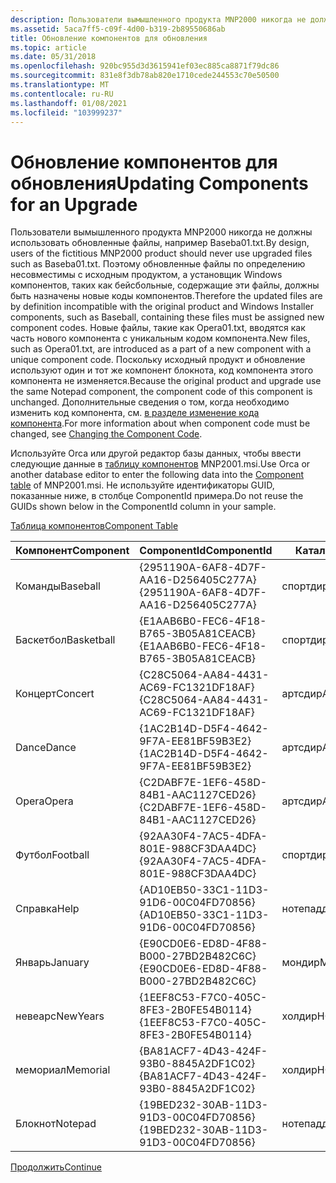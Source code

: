 ```yaml
---
description: Пользователи вымышленного продукта MNP2000 никогда не должны использовать обновленные файлы, например Baseba01.txt.
ms.assetid: 5aca7ff5-c09f-4d00-b319-2b89550686ab
title: Обновление компонентов для обновления
ms.topic: article
ms.date: 05/31/2018
ms.openlocfilehash: 920bc955d3d3615941ef03ec885ca8871f79dc86
ms.sourcegitcommit: 831e8f3db78ab820e1710cede244553c70e50500
ms.translationtype: MT
ms.contentlocale: ru-RU
ms.lasthandoff: 01/08/2021
ms.locfileid: "103999237"
---
```

# <a name="updating-components-for-an-upgrade"></a><span data-ttu-id="76e4b-103">Обновление компонентов для обновления</span><span class="sxs-lookup"><span data-stu-id="76e4b-103">Updating Components for an Upgrade</span></span>

<span data-ttu-id="76e4b-104">Пользователи вымышленного продукта MNP2000 никогда не должны использовать обновленные файлы, например Baseba01.txt.</span><span class="sxs-lookup"><span data-stu-id="76e4b-104">By design, users of the fictitious MNP2000 product should never use upgraded files such as Baseba01.txt.</span></span> <span data-ttu-id="76e4b-105">Поэтому обновленные файлы по определению несовместимы с исходным продуктом, а установщик Windows компонентов, таких как бейсбольные, содержащие эти файлы, должны быть назначены новые коды компонентов.</span><span class="sxs-lookup"><span data-stu-id="76e4b-105">Therefore the updated files are by definition incompatible with the original product and Windows Installer components, such as Baseball, containing these files must be assigned new component codes.</span></span> <span data-ttu-id="76e4b-106">Новые файлы, такие как Opera01.txt, вводятся как часть нового компонента с уникальным кодом компонента.</span><span class="sxs-lookup"><span data-stu-id="76e4b-106">New files, such as Opera01.txt, are introduced as a part of a new component with a unique component code.</span></span> <span data-ttu-id="76e4b-107">Поскольку исходный продукт и обновление используют один и тот же компонент блокнота, код компонента этого компонента не изменяется.</span><span class="sxs-lookup"><span data-stu-id="76e4b-107">Because the original product and upgrade use the same Notepad component, the component code of this component is unchanged.</span></span> <span data-ttu-id="76e4b-108">Дополнительные сведения о том, когда необходимо изменить код компонента, см. [в разделе изменение кода компонента](changing-the-component-code.md).</span><span class="sxs-lookup"><span data-stu-id="76e4b-108">For more information about when component code must be changed, see [Changing the Component Code](changing-the-component-code.md).</span></span>

<span data-ttu-id="76e4b-109">Используйте Orca или другой редактор базы данных, чтобы ввести следующие данные в [таблицу компонентов](component-table.md) MNP2001.msi.</span><span class="sxs-lookup"><span data-stu-id="76e4b-109">Use Orca or another database editor to enter the following data into the [Component table](component-table.md) of MNP2001.msi.</span></span> <span data-ttu-id="76e4b-110">Не используйте идентификаторы GUID, показанные ниже, в столбце ComponentId примера.</span><span class="sxs-lookup"><span data-stu-id="76e4b-110">Do not reuse the GUIDs shown below in the ComponentId column in your sample.</span></span>

[<span data-ttu-id="76e4b-111">Таблица компонентов</span><span class="sxs-lookup"><span data-stu-id="76e4b-111">Component Table</span></span>](component-table.md)



| <span data-ttu-id="76e4b-112">Компонент</span><span class="sxs-lookup"><span data-stu-id="76e4b-112">Component</span></span>  | <span data-ttu-id="76e4b-113">ComponentId</span><span class="sxs-lookup"><span data-stu-id="76e4b-113">ComponentId</span></span>                            | <span data-ttu-id="76e4b-114">Каталог\_</span><span class="sxs-lookup"><span data-stu-id="76e4b-114">Directory\_</span></span> | <span data-ttu-id="76e4b-115">Атрибуты</span><span class="sxs-lookup"><span data-stu-id="76e4b-115">Attributes</span></span> | <span data-ttu-id="76e4b-116">Условие</span><span class="sxs-lookup"><span data-stu-id="76e4b-116">Condition</span></span> | <span data-ttu-id="76e4b-117">Путь</span><span class="sxs-lookup"><span data-stu-id="76e4b-117">Keypath</span></span>      |
|------------|----------------------------------------|-------------|------------|-----------|--------------|
| <span data-ttu-id="76e4b-118">Команды</span><span class="sxs-lookup"><span data-stu-id="76e4b-118">Baseball</span></span>   | <span data-ttu-id="76e4b-119">{2951190A-6AF8-4D7F-AA16-D256405C277A}</span><span class="sxs-lookup"><span data-stu-id="76e4b-119">{2951190A-6AF8-4D7F-AA16-D256405C277A}</span></span> | <span data-ttu-id="76e4b-120">спортдир</span><span class="sxs-lookup"><span data-stu-id="76e4b-120">SPORTDIR</span></span>    | <span data-ttu-id="76e4b-121">2</span><span class="sxs-lookup"><span data-stu-id="76e4b-121">2</span></span>          |           | <span data-ttu-id="76e4b-122">Baseba01.txt</span><span class="sxs-lookup"><span data-stu-id="76e4b-122">Baseba01.txt</span></span> |
| <span data-ttu-id="76e4b-123">Баскетбол</span><span class="sxs-lookup"><span data-stu-id="76e4b-123">Basketball</span></span> | <span data-ttu-id="76e4b-124">{E1AAB6B0-FEC6-4F18-B765-3B05A81CEACB}</span><span class="sxs-lookup"><span data-stu-id="76e4b-124">{E1AAB6B0-FEC6-4F18-B765-3B05A81CEACB}</span></span> | <span data-ttu-id="76e4b-125">спортдир</span><span class="sxs-lookup"><span data-stu-id="76e4b-125">SPORTDIR</span></span>    | <span data-ttu-id="76e4b-126">2</span><span class="sxs-lookup"><span data-stu-id="76e4b-126">2</span></span>          |           | <span data-ttu-id="76e4b-127">Basket01.txt</span><span class="sxs-lookup"><span data-stu-id="76e4b-127">Basket01.txt</span></span> |
| <span data-ttu-id="76e4b-128">Концерт</span><span class="sxs-lookup"><span data-stu-id="76e4b-128">Concert</span></span>    | <span data-ttu-id="76e4b-129">{C28C5064-AA84-4431-AC69-FC1321DF18AF}</span><span class="sxs-lookup"><span data-stu-id="76e4b-129">{C28C5064-AA84-4431-AC69-FC1321DF18AF}</span></span> | <span data-ttu-id="76e4b-130">артсдир</span><span class="sxs-lookup"><span data-stu-id="76e4b-130">ARTSDIR</span></span>     | <span data-ttu-id="76e4b-131">2</span><span class="sxs-lookup"><span data-stu-id="76e4b-131">2</span></span>          |           | <span data-ttu-id="76e4b-132">Concer01.txt</span><span class="sxs-lookup"><span data-stu-id="76e4b-132">Concer01.txt</span></span> |
| <span data-ttu-id="76e4b-133">Dance</span><span class="sxs-lookup"><span data-stu-id="76e4b-133">Dance</span></span>      | <span data-ttu-id="76e4b-134">{1AC2B14D-D5F4-4642-9F7A-EE81BF59B3E2}</span><span class="sxs-lookup"><span data-stu-id="76e4b-134">{1AC2B14D-D5F4-4642-9F7A-EE81BF59B3E2}</span></span> | <span data-ttu-id="76e4b-135">артсдир</span><span class="sxs-lookup"><span data-stu-id="76e4b-135">ARTSDIR</span></span>     | <span data-ttu-id="76e4b-136">2</span><span class="sxs-lookup"><span data-stu-id="76e4b-136">2</span></span>          |           | <span data-ttu-id="76e4b-137">Dance01.txt</span><span class="sxs-lookup"><span data-stu-id="76e4b-137">Dance01.txt</span></span>  |
| <span data-ttu-id="76e4b-138">Opera</span><span class="sxs-lookup"><span data-stu-id="76e4b-138">Opera</span></span>      | <span data-ttu-id="76e4b-139">{C2DABF7E-1EF6-458D-84B1-AAC1127CED26}</span><span class="sxs-lookup"><span data-stu-id="76e4b-139">{C2DABF7E-1EF6-458D-84B1-AAC1127CED26}</span></span> | <span data-ttu-id="76e4b-140">артсдир</span><span class="sxs-lookup"><span data-stu-id="76e4b-140">ARTSDIR</span></span>     | <span data-ttu-id="76e4b-141">2</span><span class="sxs-lookup"><span data-stu-id="76e4b-141">2</span></span>          |           | <span data-ttu-id="76e4b-142">Opera01.txt</span><span class="sxs-lookup"><span data-stu-id="76e4b-142">Opera01.txt</span></span>  |
| <span data-ttu-id="76e4b-143">Футбол</span><span class="sxs-lookup"><span data-stu-id="76e4b-143">Football</span></span>   | <span data-ttu-id="76e4b-144">{92AA30F4-7AC5-4DFA-801E-988CF3DAA4DC}</span><span class="sxs-lookup"><span data-stu-id="76e4b-144">{92AA30F4-7AC5-4DFA-801E-988CF3DAA4DC}</span></span> | <span data-ttu-id="76e4b-145">спортдир</span><span class="sxs-lookup"><span data-stu-id="76e4b-145">SPORTDIR</span></span>    | <span data-ttu-id="76e4b-146">2</span><span class="sxs-lookup"><span data-stu-id="76e4b-146">2</span></span>          |           | <span data-ttu-id="76e4b-147">Footba01.txt</span><span class="sxs-lookup"><span data-stu-id="76e4b-147">Footba01.txt</span></span> |
| <span data-ttu-id="76e4b-148">Справка</span><span class="sxs-lookup"><span data-stu-id="76e4b-148">Help</span></span>       | <span data-ttu-id="76e4b-149">{AD10EB50-33C1-11D3-91D6-00C04FD70856}</span><span class="sxs-lookup"><span data-stu-id="76e4b-149">{AD10EB50-33C1-11D3-91D6-00C04FD70856}</span></span> | <span data-ttu-id="76e4b-150">нотепаддир</span><span class="sxs-lookup"><span data-stu-id="76e4b-150">NOTEPADDIR</span></span>  | <span data-ttu-id="76e4b-151">2</span><span class="sxs-lookup"><span data-stu-id="76e4b-151">2</span></span>          |           | <span data-ttu-id="76e4b-152">Help.txt</span><span class="sxs-lookup"><span data-stu-id="76e4b-152">Help.txt</span></span>     |
| <span data-ttu-id="76e4b-153">Январь</span><span class="sxs-lookup"><span data-stu-id="76e4b-153">January</span></span>    | <span data-ttu-id="76e4b-154">{E90CD0E6-ED8D-4F88-B000-27BD2B482C6C}</span><span class="sxs-lookup"><span data-stu-id="76e4b-154">{E90CD0E6-ED8D-4F88-B000-27BD2B482C6C}</span></span> | <span data-ttu-id="76e4b-155">мондир</span><span class="sxs-lookup"><span data-stu-id="76e4b-155">MONDIR</span></span>      | <span data-ttu-id="76e4b-156">2</span><span class="sxs-lookup"><span data-stu-id="76e4b-156">2</span></span>          |           | <span data-ttu-id="76e4b-157">Janua01.txt</span><span class="sxs-lookup"><span data-stu-id="76e4b-157">Janua01.txt</span></span>  |
| <span data-ttu-id="76e4b-158">невеарс</span><span class="sxs-lookup"><span data-stu-id="76e4b-158">NewYears</span></span>   | <span data-ttu-id="76e4b-159">{1EEF8C53-F7C0-405C-8FE3-2B0FE54B0114}</span><span class="sxs-lookup"><span data-stu-id="76e4b-159">{1EEF8C53-F7C0-405C-8FE3-2B0FE54B0114}</span></span> | <span data-ttu-id="76e4b-160">холдир</span><span class="sxs-lookup"><span data-stu-id="76e4b-160">HOLDIR</span></span>      | <span data-ttu-id="76e4b-161">2</span><span class="sxs-lookup"><span data-stu-id="76e4b-161">2</span></span>          |           | <span data-ttu-id="76e4b-162">NewYea01.txt</span><span class="sxs-lookup"><span data-stu-id="76e4b-162">NewYea01.txt</span></span> |
| <span data-ttu-id="76e4b-163">мемориал</span><span class="sxs-lookup"><span data-stu-id="76e4b-163">Memorial</span></span>   | <span data-ttu-id="76e4b-164">{BA81ACF7-4D43-424F-93B0-8845A2DF1C02}</span><span class="sxs-lookup"><span data-stu-id="76e4b-164">{BA81ACF7-4D43-424F-93B0-8845A2DF1C02}</span></span> | <span data-ttu-id="76e4b-165">холдир</span><span class="sxs-lookup"><span data-stu-id="76e4b-165">HOLDIR</span></span>      | <span data-ttu-id="76e4b-166">2</span><span class="sxs-lookup"><span data-stu-id="76e4b-166">2</span></span>          |           | <span data-ttu-id="76e4b-167">Memori01.txt</span><span class="sxs-lookup"><span data-stu-id="76e4b-167">Memori01.txt</span></span> |
| <span data-ttu-id="76e4b-168">Блокнот</span><span class="sxs-lookup"><span data-stu-id="76e4b-168">Notepad</span></span>    | <span data-ttu-id="76e4b-169">{19BED232-30AB-11D3-91D3-00C04FD70856}</span><span class="sxs-lookup"><span data-stu-id="76e4b-169">{19BED232-30AB-11D3-91D3-00C04FD70856}</span></span> | <span data-ttu-id="76e4b-170">нотепаддир</span><span class="sxs-lookup"><span data-stu-id="76e4b-170">NOTEPADDIR</span></span>  | <span data-ttu-id="76e4b-171">2</span><span class="sxs-lookup"><span data-stu-id="76e4b-171">2</span></span>          |           | <span data-ttu-id="76e4b-172">Redpark.exe</span><span class="sxs-lookup"><span data-stu-id="76e4b-172">Redpark.exe</span></span>  |



 

[<span data-ttu-id="76e4b-173">Продолжить</span><span class="sxs-lookup"><span data-stu-id="76e4b-173">Continue</span></span>](updating-features-for-an-upgrade.md)

 

 



